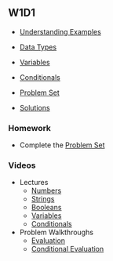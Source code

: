 ## W1D1

+ [Understanding Examples][understanding-examples]
+ [Data Types][data-types]
+ [Variables][variables]
+ [Conditionals][conditionals]


+ [Problem Set][problems-w1d1]
+ [Solutions][solutions-w1d1]

### Homework

+ Complete the [Problem Set][problems-w1d1]

### Videos

+ Lectures
  + [Numbers](https://vimeo.com/207348398/e75b4126d1)
  + [Strings](https://vimeo.com/207348476/4cd26f4596)
  + [Booleans](https://vimeo.com/207533924/d88b9e14c8)
  + [Variables](https://vimeo.com/207694172/30d268560b)
  + [Conditionals](https://vimeo.com/207694216/06f8e57c72)
+ Problem Walkthroughs
  + [Evaluation](https://vimeo.com/209961253/c4a6251d9b)
  + [Conditional Evaluation](https://vimeo.com/209961194/cf38403407)


[understanding-examples]: ./notes/understanding_examples.md
[data-types]: ./notes/data_types.md
[variables]: ./notes/variables.md
[conditionals]: ./notes/conditionals.md
[problems-w1d1]: ./problems/problem_set.md
[solutions-w1d1]: ./problems/solution.md
